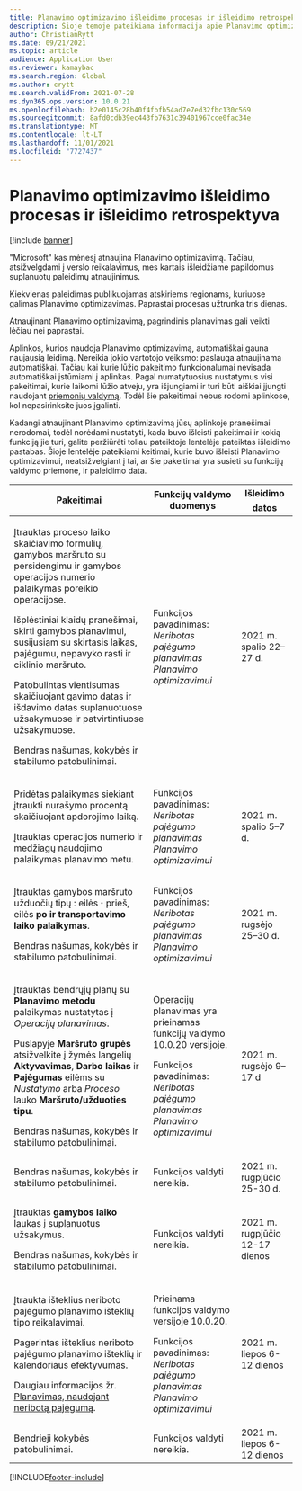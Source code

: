 ```yaml
---
title: Planavimo optimizavimo išleidimo procesas ir išleidimo retrospektyva
description: Šioje temoje pateikiama informacija apie Planavimo optimizavimo paleidimo procesą ir jo paleidimo retrospektyvą.
author: ChristianRytt
ms.date: 09/21/2021
ms.topic: article
audience: Application User
ms.reviewer: kamaybac
ms.search.region: Global
ms.author: crytt
ms.search.validFrom: 2021-07-28
ms.dyn365.ops.version: 10.0.21
ms.openlocfilehash: b2e0145c28b40f4fbfb54ad7e7ed32fbc130c569
ms.sourcegitcommit: 8afd0cdb39ec443fb7631c39401967cce0fac34e
ms.translationtype: MT
ms.contentlocale: lt-LT
ms.lasthandoff: 11/01/2021
ms.locfileid: "7727437"
---
```

# <a name="planning-optimization-release-process-and-release-history"></a>Planavimo optimizavimo išleidimo procesas ir išleidimo retrospektyva

[!include [banner](../../includes/banner.md)]

"Microsoft" kas mėnesį atnaujina Planavimo optimizavimą. Tačiau, atsižvelgdami į verslo reikalavimus, mes kartais išleidžiame papildomus suplanuotų paleidimų atnaujinimus.

Kiekvienas paleidimas publikuojamas atskiriems regionams, kuriuose galimas Planavimo optimizavimas. Paprastai procesas užtrunka tris dienas.

Atnaujinant Planavimo optimizavimą, pagrindinis planavimas gali veikti lėčiau nei paprastai.

Aplinkos, kurios naudoja Planavimo optimizavimą, automatiškai gauna naujausią leidimą. Nereikia jokio vartotojo veiksmo: paslauga atnaujinama automatiškai. Tačiau kai kurie lūžio pakeitimo funkcionalumai nevisada automatiškai įstūmiami į aplinkas. Pagal numatytuosius nustatymus visi pakeitimai, kurie laikomi lūžio atveju, yra išjungiami ir turi būti aiškiai įjungti naudojant [priemonių valdymą](../../../fin-ops-core/fin-ops/get-started/feature-management/feature-management-overview.md). Todėl šie pakeitimai nebus rodomi aplinkose, kol nepasirinksite juos įgalinti.

Kadangi atnaujinant Planavimo optimizavimą jūsų aplinkoje pranešimai nerodomai, todėl norėdami nustatyti, kada buvo išleisti pakeitimai ir kokią funkciją jie turi, galite peržiūrėti toliau pateiktoje lentelėje pateiktas išleidimo pastabas. Šioje lentelėje pateikiami keitimai, kurie buvo išleisti Planavimo optimizavimui, neatsižvelgiant į tai, ar šie pakeitimai yra susieti su funkcijų valdymo priemone, ir paleidimo data.

| Pakeitimai | Funkcijų valdymo duomenys | Išleidimo datos |
|---|---|---|
| <p>Įtrauktas proceso laiko skaičiavimo formulių, gamybos maršruto su persidengimu ir gamybos operacijos numerio palaikymas poreikio operacijose.</p><p>Išplėstiniai klaidų pranešimai, skirti gamybos planavimui, susijusiam su skirtasis laikas, pajėgumu, nepavyko rasti ir ciklinio maršruto.</p><p>Patobulintas vientisumas skaičiuojant gavimo datas ir išdavimo datas suplanuotuose užsakymuose ir patvirtintiuose užsakymuose.</p><p>Bendras našumas, kokybės ir stabilumo patobulinimai. | Funkcijos pavadinimas: *Neribotas pajėgumo planavimas Planavimo optimizavimui* | 2021 m. spalio 22–27 d. |
| <p>Pridėtas palaikymas siekiant įtraukti nurašymo procentą skaičiuojant apdorojimo laiką.</p><p>Įtrauktas operacijos numerio ir medžiagų naudojimo palaikymas planavimo metu. | Funkcijos pavadinimas: *Neribotas pajėgumo planavimas Planavimo optimizavimui* | 2021 m. spalio 5–7 d. |
| <p>Įtrauktas gamybos maršruto užduočių tipų : eilės **·** prieš, eilės **po ir transportavimo laiko** **palaikymas**.</p><p>Bendras našumas, kokybės ir stabilumo patobulinimai. | Funkcijos pavadinimas: *Neribotas pajėgumo planavimas Planavimo optimizavimui* | 2021 m. rugsėjo 25–30 d. |
| <p>Įtrauktas bendrųjų planų su **Planavimo metodu** palaikymas nustatytas į *Operacijų planavimas*.</p><p>Puslapyje **Maršruto grupės** atsižvelkite į žymės langelių **Aktyvavimas**, **Darbo laikas** ir **Pajėgumas** eilėms su *Nustatymo* arba *Proceso* lauko **Maršruto/užduoties tipu**. </p><p>Bendras našumas, kokybės ir stabilumo patobulinimai. | <p>Operacijų planavimas yra prieinamas funkcijų valdymo 10.0.20 versijoje.</p><p>Funkcijos pavadinimas: *Neribotas pajėgumo planavimas Planavimo optimizavimui*</p>  | 2021 m. rugsėjo 9–17 d |
| Bendras našumas, kokybės ir stabilumo patobulinimai. | Funkcijos valdyti nereikia. | 2021 m. rugpjūčio 25-30 d. |
| <p>Įtrauktas **gamybos laiko** laukas į suplanuotus užsakymus.</p><p>Bendras našumas, kokybės ir stabilumo patobulinimai.</p> | Funkcijos valdyti nereikia. | 2021 m. rugpjūčio 12-17 dienos |
| <p>Įtraukta išteklius neriboto pajėgumo planavimo išteklių tipo reikalavimai.</p><p>Pagerintas išteklius neriboto pajėgumo planavimo išteklių ir kalendoriaus efektyvumas.</p><p>Daugiau informacijos žr. [Planavimas, naudojant neribotą pajėgumą](infinite-capacity-planning.md). | <p>Prieinama funkcijos valdymo versijoje 10.0.20.</p><p>Funkcijos pavadinimas: *Neribotas pajėgumo planavimas Planavimo optimizavimui*</p> | 2021 m. liepos 6-12 dienos |
| Bendrieji kokybės patobulinimai. | Funkcijos valdyti nereikia. | 2021 m. liepos 6-12 dienos |

[!INCLUDE[footer-include](../../../includes/footer-banner.md)]

